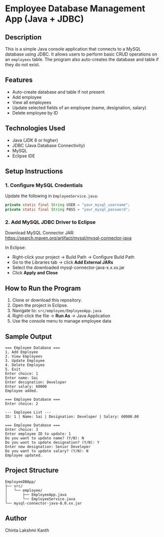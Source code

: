 # Employee Database Management App (Java + JDBC)

## Description
This is a simple Java console application that connects to a MySQL database using JDBC. It allows users to perform basic CRUD operations on an `employees` table. The program also auto-creates the database and table if they do not exist.

## Features
- Auto-create database and table if not present
- Add employee
- View all employees
- Update selected fields of an employee (name, designation, salary)
- Delete employee by ID

## Technologies Used
- Java (JDK 8 or higher)
- JDBC (Java Database Connectivity)
- MySQL
- Eclipse IDE

## Setup Instructions

### 1. Configure MySQL Credentials
Update the following in `EmployeeService.java`:
```java
private static final String USER = "your_mysql_username";
private static final String PASS = "your_mysql_password";
```

### 2. Add MySQL JDBC Driver to Eclipse
Download MySQL Connector JAR:  
https://search.maven.org/artifact/mysql/mysql-connector-java

In Eclipse:
- Right-click your project → Build Path → Configure Build Path
- Go to the Libraries tab → click **Add External JARs**
- Select the downloaded mysql-connector-java-x.x.xx.jar
- Click **Apply and Close**

## How to Run the Program
1. Clone or download this repository.
2. Open the project in Eclipse.
3. Navigate to: `src/employee/EmployeeApp.java`
4. Right-click the file → **Run As** → Java Application
5. Use the console menu to manage employee data

## Sample Output
```
=== Employee Database ===
1. Add Employee
2. View Employees
3. Update Employee
4. Delete Employee
5. Exit
Enter choice: 1
Enter name: Sai
Enter designation: Developer
Enter salary: 60000
Employee added.

=== Employee Database ===
Enter choice: 2

--- Employee List ---
ID: 1 | Name: Sai | Designation: Developer | Salary: 60000.00

=== Employee Database ===
Enter choice: 3
Enter employee ID to update: 1
Do you want to update name? (Y/N): N
Do you want to update designation? (Y/N): Y
Enter new designation: Senior Developer
Do you want to update salary? (Y/N): N
Employee updated.
```

## Project Structure
```
EmployeeDBApp/
├── src/
│   └── employee/
│       ├── EmployeeApp.java
│       └── EmployeeService.java
└── mysql-connector-java-8.0.xx.jar
```

## Author
Chinta Lakshmi Kanth
